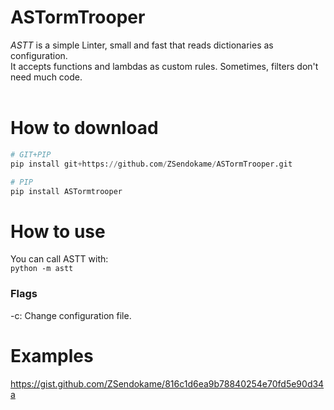 # ASTormTrooper
*ASTT* is a simple Linter, small and fast that reads dictionaries as configuration.<br>
It accepts functions and lambdas as custom rules. Sometimes, filters don't need much code.
<br><br>

# How to download
```py
# GIT+PIP
pip install git+https://github.com/ZSendokame/ASTormTrooper.git

# PIP
pip install ASTormtrooper
```

# How to use
You can call ASTT with:<br>
`python -m astt`

### Flags
-c: Change configuration file.

# Examples
https://gist.github.com/ZSendokame/816c1d6ea9b78840254e70fd5e90d34a